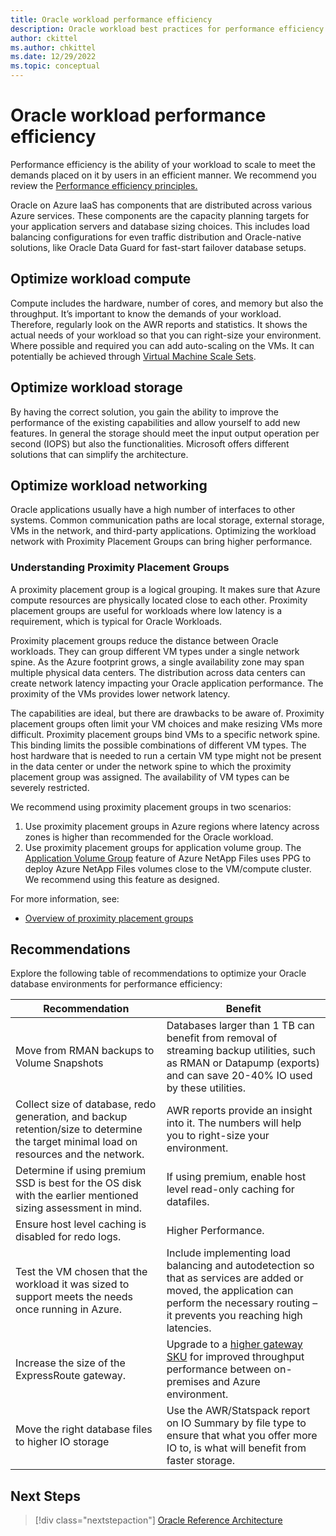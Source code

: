 ```yaml
---
title: Oracle workload performance efficiency
description: Oracle workload best practices for performance efficiency
author: ckittel
ms.author: chkittel
ms.date: 12/29/2022
ms.topic: conceptual
---
```

# Oracle workload performance efficiency

Performance efficiency is the ability of your workload to scale to meet the demands placed on it by users in an efficient manner. We recommend you review the [Performance efficiency principles.](../../well-architected/scalability/principles.md)

Oracle on Azure IaaS has components that are distributed across various Azure services. These components are the capacity planning targets for your application servers and database sizing choices. This includes load balancing configurations for even traffic distribution and Oracle-native solutions, like Oracle Data Guard for fast-start failover database setups.

## Optimize workload compute

Compute includes the hardware, number of cores, and memory but also the throughput. It’s important to know the demands of your workload. Therefore, regularly look on the AWR reports and statistics. It shows the actual needs of your workload so that you can right-size your environment.  Where possible and required you can add auto-scaling on the VMs. It can potentially be achieved through [Virtual Machine Scale Sets](/azure/virtual-machine-scale-sets/overview).

## Optimize workload storage

By having the correct solution, you gain the ability to improve the performance of the existing capabilities and allow yourself to add new features. In general the storage should meet the input output operation per second (IOPS) but also the functionalities. Microsoft offers different solutions that can simplify the architecture.

## Optimize workload networking

Oracle applications usually have a high number of interfaces to other systems. Common communication paths are local storage, external storage, VMs in the network, and third-party applications. Optimizing the workload network with Proximity Placement Groups can bring higher performance.

### Understanding Proximity Placement Groups

A proximity placement group is a logical grouping. It makes sure that Azure compute resources are physically located close to each other. Proximity placement groups are useful for workloads where low latency is a requirement, which is typical for Oracle Workloads.

Proximity placement groups reduce the distance between Oracle workloads. They can group different VM types under a single network spine. As the Azure footprint grows, a single availability zone may span multiple physical data centers. The distribution across data centers can create network latency impacting your Oracle application performance. The proximity of the VMs provides lower network latency.

The capabilities are ideal, but there are drawbacks to be aware of.
Proximity placement groups often limit your VM choices and make resizing VMs more difficult. Proximity placement groups bind VMs to a specific network spine. This binding limits the possible combinations of different VM types. The host hardware that is needed to run a certain VM type might not be present in the data center or under the network spine to which the proximity placement group was assigned. The availability of VM types can be severely restricted.

We recommend using proximity placement groups in two scenarios:
1. Use proximity placement groups in Azure regions where latency across zones is higher than recommended for the Oracle workload.
1. Use proximity placement groups for application volume group. The [Application Volume Group](/azure/azure-netapp-files/application-volume-group-oracle-introduction) feature of Azure NetApp Files uses PPG to deploy Azure NetApp Files volumes close to the VM/compute cluster. We recommend using this feature as designed.

For more information, see:

- [Overview of proximity placement groups](/azure/virtual-machines/co-location)

## Recommendations

Explore the following table of recommendations to optimize your Oracle database environments for performance efficiency:

| Recommendation | Benefit |
| --- | --- |
| Move from RMAN backups to Volume Snapshots | Databases larger than 1 TB can benefit from removal of streaming backup utilities, such as RMAN or Datapump (exports) and can save 20-40% IO used by these utilities.|
| Collect size of database, redo generation, and backup retention/size to determine the target minimal load on resources and the network. | AWR reports provide an insight into it. The numbers will help you to right-size your environment. |
| Determine if using premium SSD is best for the OS disk with the earlier mentioned sizing assessment in mind. | If using premium, enable host level read-only caching for datafiles. |
| Ensure host level caching is disabled for redo logs. | Higher Performance. |
| Test the VM chosen that the workload it was sized to support meets the needs once running in Azure. | Include implementing load balancing and autodetection so that as services are added or moved, the application can perform the necessary routing – it prevents you reaching high latencies. |
| Increase the size of the ExpressRoute gateway. | Upgrade to a [higher gateway SKU](/azure/expressroute/expressroute-about-virtual-network-gateways) for improved throughput performance between on-premises and Azure environment. |
| Move the right database files to higher IO storage | Use the AWR/Statspack report on IO Summary by file type to ensure that what you offer more IO to, is what will benefit from faster storage. |

## Next Steps
>[!div class="nextstepaction"]
>[Oracle Reference Architecture](/azure/virtual-machines/workloads/oracle/oracle-reference-architecture)
